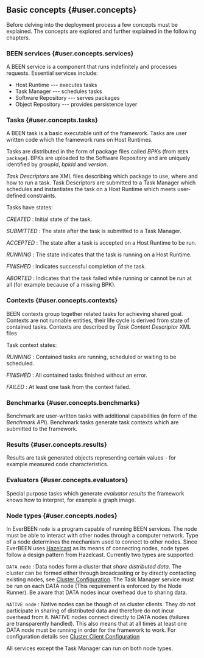 ## Basic concepts {#user.concepts}
Before delving into the deployment process a few concepts must be explained. The concepts are explored and further explained in the following chapters.


### BEEN services {#user.concepts.services}
A BEEN service is a component that runs indefinitely and processes requests. Essential services include:

* Host Runtime --- executes tasks
* Task Manager --- schedules tasks
* Software Repository --- serves packages
* Object Repository ---	 provides persistence layer


### Tasks {#user.concepts.tasks}
A BEEN task is a basic executable unit of the framework. Tasks are user written code which the framework runs on Host Runtimes.

Tasks are distributed in the form of package files called *BPK*s (from `BEEN package`). BPKs are uploaded to the Software Repository and are uniquely identified by *groupId*, *bpkId* and *version*.

*Task Descriptors* are XML files describing which package to use, where and how to run a task. Task Descriptors are submitted to a Task Manager which schedules and instantiates the task on a Host Runtime which meets user-defined constraints.

Tasks have states:

*CREATED*
:	Initial state of the task.

*SUBMITTED*
:	The state after the task is submitted to a Task Manager.

*ACCEPTED*
:	The state after a task is accepted on a Host Runtime to be run.

*RUNNING*
:	The state indicates that the task is running on a Host Runtime.

*FINISHED*
:	Indicates successful completion of the task.

*ABORTED*
:	Indicates that the task failed while running or cannot be run at all (for example because of a missing BPK).

### Contexts {#user.concepts.contexts}
BEEN contexts group together related tasks for achieving shared goal. Contexts are not runnable entities, their life cycle is derived from state of contained tasks. Contexts are described by *Task Context Descriptor* XML files   

Task context states:

 *RUNNING*
:	 Contained tasks are running, scheduled or waiting to be scheduled.

 *FINISHED*
:	All contained tasks finished without an error.

 *FAILED*
:	At least one task from the context failed.

### Benchmarks {#user.concepts.benchmarks}

Benchmark are user-written tasks with additional capabilities (in form of the *Benchmark API*). Benchmark tasks generate task contexts which are submitted to the framework.

### Results {#user.concepts.results}
Results are task generated objects representing certain values - for example measured code characteristics.

### Evaluators {#user.concepts.evaluators}
Special purpose tasks which generate *evaluator results* the framework knows how to interpret, for example a graph image.
 
### Node types  {#user.concepts.nodes} 
In EverBEEN `node` is a program capable of running BEEN services. The node must be able to interact with other nodes through a computer network. Type of a node determines the mechanism used to connect to other nodes. Since EverBEEN uses [Hazelcast](#devel.techno.hazelcast) as its means of connecting nodes, node types follow a design pattern from Hazelcast. Currently two types are supported:

`DATA node`
:	Data nodes form a cluster that *share distributed data*. The cluster can be formed either through broadcasting or by directly contacting existing nodes, see [Cluster Configuration](#user.configuration.cluster). The Task Manager service must be run on each DATA node (This requirement is enforced by the Node Runner). Be aware that DATA nodes incur overhead due to sharing data.

`NATIVE node`
:	Native nodes can be though of as cluster clients. They *do not* participate in sharing of distributed data and therefore do not incur overhead from it. NATIVE nodes connect directly to DATA nodes (failures are transparently handled). This also means that at all times at least one DATA node must be running in order for the framework to work. For configuration details see [Cluster Client Configuration](#user.configuration.client)  


All services except the Task Manager can run on both node types.

